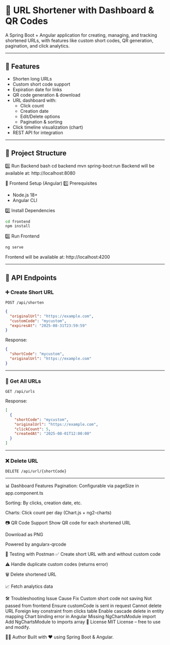 # 📎 URL Shortener with Dashboard & QR Codes

A Spring Boot + Angular application for creating, managing, and tracking shortened URLs, with features like custom short codes, QR generation, pagination, and click analytics.

---

## 🚀 Features

- Shorten long URLs
- Custom short code support
- Expiration date for links
- QR code generation & download
- URL dashboard with:
  - Click count
  - Creation date
  - Edit/Delete options
  - Pagination & sorting
- Click timeline visualization (chart)
- REST API for integration

---

## 📂 Project Structure

3️⃣ Run Backend
bash
cd backend
mvn spring-boot:run
Backend will be available at: http://localhost:8080

🎨 Frontend Setup (Angular)
1️⃣ Prerequisites
- Node.js 18+
- Angular CLI

2️⃣ Install Dependencies
```bash
cd frontend
npm install
```
3️⃣ Run Frontend
```bash
ng serve
```
Frontend will be available at: http://localhost:4200

---

## 🔌 API Endpoints
### ➕ Create Short URL
```POST /api/shorten```

```json
{
  "originalUrl": "https://example.com",
  "customCode": "mycustom",
  "expiresAt": "2025-08-31T23:59:59"
}
```
Response:

```json
{
  "shortCode": "mycustom",
  "originalUrl": "https://example.com"
}
```
---
### 📄 Get All URLs
```GET /api/urls```

Response:

```json
[
  {
    "shortCode": "mycustom",
    "originalUrl": "https://example.com",
    "clickCount": 5,
    "createdAt": "2025-08-01T12:00:00"
  }
]
```
---
### ❌ Delete URL
```DELETE /api/url/{shortCode}```

---
📊 Dashboard Features
Pagination: Configurable via pageSize in app.component.ts

Sorting: By clicks, creation date, etc.

Charts: Click count per day (Chart.js + ng2-charts)

📷 QR Code Support
Show QR code for each shortened URL

Download as PNG

Powered by angularx-qrcode

🧪 Testing with Postman
✅ Create short URL with and without custom code

⚠️ Handle duplicate custom codes (returns error)

🗑️ Delete shortened URL

📈 Fetch analytics data

🛠️ Troubleshooting
Issue	Cause	Fix
Custom short code not saving	Not passed from frontend	Ensure customCode is sent in request
Cannot delete URL	Foreign key constraint from clicks table	Enable cascade delete in entity mapping
Chart binding error in Angular	Missing NgChartsModule import	Add NgChartsModule to imports array
📄 License
MIT License – free to use and modify.

👨‍💻 Author
Built with ❤️ using Spring Boot & Angular.
